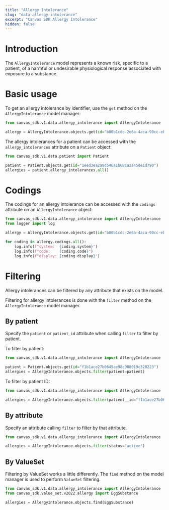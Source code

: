 ```yaml
---
title: "Allergy Intolerance"
slug: "data-allergy-intolerance"
excerpt: "Canvas SDK Allergy Intolerance"
hidden: false
---
```


# Introduction

The `AllergyIntolerance` model represents a known risk, specific to a patient, of a harmful or undesirable physiological response associated with exposure to a substance.

# Basic usage

To get an allergy intolerance by identifier, use the `get` method on the `AllergyIntolerance` model manager:

```python
from canvas_sdk.v1.data.allergy_intolerance import AllergyIntolerance

allergy = AllergyIntolerance.objects.get(id="b80b1cdc-2e6a-4aca-90cc-ebc02e683f35")
```

The allergy intolerances for a patient can be accessed with the `allergy_intolerances` attribute on a `Patient` object:

```python
from canvas_sdk.v1.data.patient import Patient

patient = Patient.objects.get(id="1eed3ea2a8d546a1b681a2a45de1d790")
allergies = patient.allergy_intolerances.all()
```

# Codings

The codings for an allergy intolerance can be accessed with the `codings` attribute on an `AllergyIntolerance` object:

```python
from canvas_sdk.v1.data.allergy_intolerance import AllergyIntolerance
from logger import log

allergy = AllergyIntolerance.objects.get(id="b80b1cdc-2e6a-4aca-90cc-ebc02e683f35")

for coding in allergy.codings.all():
    log.info(f"system:  {coding.system}")
    log.info(f"code:    {coding.code}")
    log.info(f"display: {coding.display}")
```

# Filtering

Allergy intolerances can be filtered by any attribute that exists on the model.

Filtering for allergy intolerances is done with the `filter` method on the `AllergyIntolerance` model manager.

## By patient

Specify the `patient` or `patient_id` attribute when calling `filter` to filter by patient.

To filter by patient:

```python
from canvas_sdk.v1.data.allergy_intolerance import AllergyIntolerance

patient = Patient.objects.get(id="f1b1ace27b0645ae98c988019c328223")
allergies = AllergyIntolerance.objects.filter(patient=patient)
```

To filter by patient ID:

```python
from canvas_sdk.v1.data.allergy_intolerance import AllergyIntolerance

allergies = AllergyIntolerance.objects.filter(patient__id="f1b1ace27b0645ae98c988019c328223")
```

## By attribute

Specify an attribute calling `filter` to filter by that attribute.

```python
from canvas_sdk.v1.data.allergy_intolerance import AllergyIntolerance

allergies = AllergyIntolerance.objects.filter(status="active")
```

## By ValueSet

Filtering by ValueSet works a little differently. The `find` method on the model manager is used to perform `ValueSet` filtering.

```python
from canvas_sdk.v1.data.allergy_intolerance import AllergyIntolerance
from canvas_sdk.value_set.v2022.allergy import EggSubstance

allergies = AllergyIntolerance.objects.find(EggSubstance)
```
